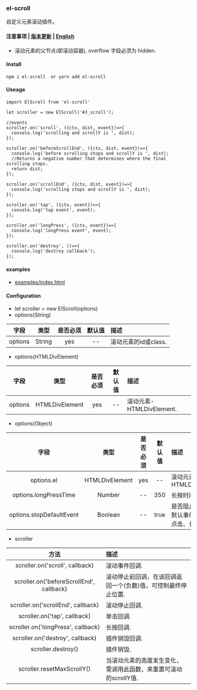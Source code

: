 ### el-scroll
自定义元素滚动插件。

#### 注意事项 | [版本更新](https://github.com/466102061/el-scroll/blob/main/doc/update.md) | [English](https://github.com/466102061/el-scroll#readme)
+ 滚动元素的父节点(即滚动容器), overflow 字段必须为 hidden.

#### Install
```
npm i el-scroll  or yarn add el-scroll
```

#### Useage
```
import ElScroll from 'el-scroll'

let scroller = new ElScroll('#J_scroll');

//events
scroller.on('scroll', ({ctx, dist, event})=>{
  console.log('scrolling and scrollY is ', dist);
});

scroller.on('beforeScrollEnd', ({ctx, dist, event})=>{
  console.log('before scrolling stops and scrollY is ', dist);
  //Returns a negative number that determines where the final scrolling stops.
  return dist;
});

scroller.on('scrollEnd', ({ctx, dist, event})=>{
  console.log('scrolling stops and scrollY is ', dist);
});

scroller.on('tap', ({ctx, event})=>{
  console.log('tap event', event);
});

scroller.on('longPress', ({ctx, event})=>{
  console.log('longPress event', event);
});

scroller.on('destroy', ()=>{
  console.log('destroy callback');
});
```
#### examples
+ [examples/index.html](https://github.com/466102061/el-scroll/tree/main/examples)
#### Configuration

+ let scroller = new ElScroll(options)
+ options(String)

| 字段 | 类型 | 是否必须 | 默认值 | 描述 |
| :----: | :----: | :----: | :----: | :---- |
| options | String | yes | -- | 滚动元素的id或class. |

+ options(HTMLDivElement)

| 字段 | 类型 | 是否必须 | 默认值 | 描述 |
| :----: | :----: | :----: | :----: | :---- |
| options | HTMLDivElement | yes | -- | 滚动元素-HTMLDivElement. |

+ options(Object)

| 字段 | 类型 | 是否必须 | 默认值 | 描述 |
| :----: | :----: | :----: | :----: | :---- |
| options.el | HTMLDivElement | yes | -- | 滚动元素-HTMLDivElement. |
| options.longPressTime | Number | -- | 350 | 长按时间间隔 |
| options.stopDefaultEvent | Boolean | -- | true | 是否阻止浏览器的默认事件，比如：点击、长按等|

+ scroller

| 方法 | 描述 |
| :----:| :---- |
| scroller.on('scroll', callback) | 滚动事件回调. |
| scroller.on('beforeScrollEnd', callback) | 滚动停止前回调，在该回调返回一个(负数)值，可控制最终停止位置. |
| scroller.on('scrollEnd', callback) | 滚动停止回调. |
| scroller.on('tap', callback) | 单击回调. |
| scroller.on('longPress', callback) | 长按回调. |
| scroller.on('destroy', callback) | 插件销毁回调. |
| scroller.destroy() | 插件销毁. |
| scroller.resetMaxScrollY() | 当滚动元素的高度发生变化，需调用此函数，来重置可滚动的scrollY值. |

